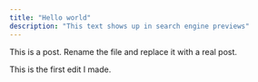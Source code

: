 ```yaml
---
title: "Hello world"
description: "This text shows up in search engine previews"
---
```


This is a post. Rename the file and replace it with a real post.

This is the first edit I made.
